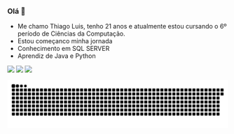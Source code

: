 ### Olá 👋

- Me chamo Thiago Luis, tenho 21 anos e atualmente estou cursando o 6º período de Ciências da Computação. 
- Estou começanco minha jornada
- Conhecimento em SQL SERVER
- Aprendiz de Java e Python

<div> 
  <a href="https://instagram.com/Thiago.las" target="_blank"><img src="https://img.shields.io/badge/-Instagram-%23E4405F?style=for-the-badge&logo=instagram&logoColor=white" target="_blank"></a>
  <a href = "mailto:thiago.luis4656@gmail.com"><img src="https://img.shields.io/badge/-Gmail-%23333?style=for-the-badge&logo=gmail&logoColor=white" target="_blank"></a>
  <a href="https://www.linkedin.com/in/thiago-luis-3667a7217/" target="_blank"><img src="https://img.shields.io/badge/-LinkedIn-%230077B5?style=for-the-badge&logo=linkedin&logoColor=white" target="_blank"></a> 
 

![Snake animation](https://github.com/ThiagoLuiis/ThiagoLuiis/blob/output/github-contribution-grid-snake.svg)
  
</div>
